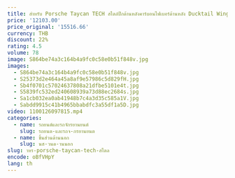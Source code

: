 ```yaml
---
title: สําหรับ Porsche Taycan TECH สไตล์ปีกด้านหลังคาร์บอนไฟเบอร์ด้านหลัง Ducktail Wing
price: '12103.00'
price_original: '15516.66'
currency: THB
discount: 22%
rating: 4.5
volume: 78
image: S864be74a3c164b4a9fc0c58e0b51f848v.jpg
images:
  - S864be74a3c164b4a9fc0c58e0b51f848v.jpg
  - S25373d2e464a45a8af9e57986c5d829fH.jpg
  - Sb4f0701c57024637808a21dfbe5101e4t.jpg
  - S5839fc532ed240608939a73d88ec2684s.jpg
  - Sa1cb032ea0ab41948b7c4a3d35c585a1V.jpg
  - Sabdd9915c41b4965bbabdfc3a55df1a5D.jpg
video: 1100126097815.mp4
categories:
  - name: รถยนต์และรถจักรยานยนต์
    slug: รถยนต-และรถจ-กรยานยนต
  - name: ชิ้นส่วนด้านนอก
    slug: นส-วนด-านนอก
slug: าหร-porsche-taycan-tech-สไตล
encode: oBfVHpY
lang: th
---
```

  